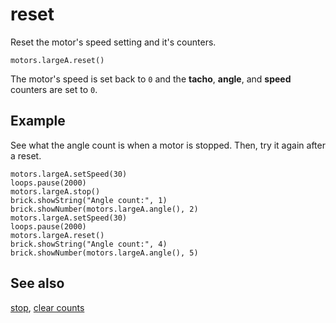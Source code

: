 # reset

Reset the motor's speed setting and it's counters.

```sig
motors.largeA.reset()
```

The motor's speed is set back to `0` and the **tacho**, **angle**, and **speed** counters are set to `0`.

## Example

See what the angle count is when a motor is stopped. Then, try it again after a reset.

```blocks
motors.largeA.setSpeed(30)
loops.pause(2000)
motors.largeA.stop()
brick.showString("Angle count:", 1)
brick.showNumber(motors.largeA.angle(), 2)
motors.largeA.setSpeed(30)
loops.pause(2000)
motors.largeA.reset()
brick.showString("Angle count:", 4)
brick.showNumber(motors.largeA.angle(), 5)
```

## See also

[stop](/reference/motors/motor/stop), [clear counts](/reference/motors/motor/clear-counts)